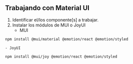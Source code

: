 ## Trabajando con Material UI
1. Identificar el/los componente[s] a trabajar.
2. Instalar los módulos de MUI o JoyUI
    - MUI
```sh
npm install @mui/material @emotion/react @emotion/styled
```
    - JoyUI
```sh
npm install @mui/joy @emotion/react @emotion/styled
```


